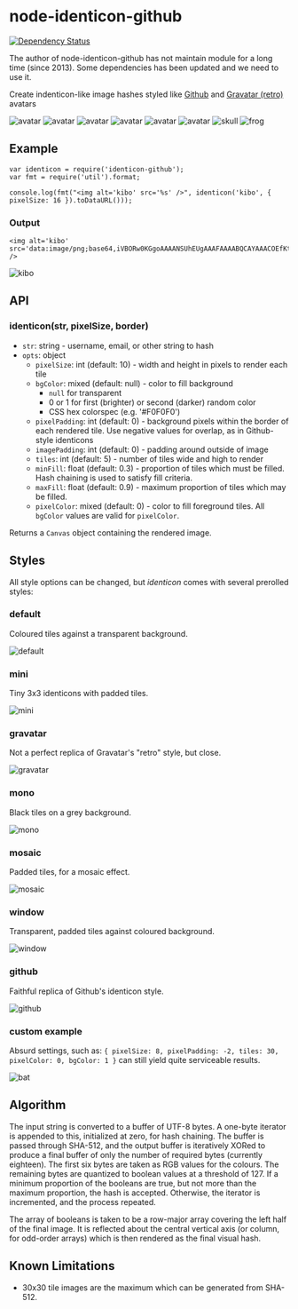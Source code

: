 node-identicon-github
=====================

[![Dependency Status](http://img.shields.io/david/hashdog/node-identicon-github.svg?style=flat-square)](https://david-dm.org/hashdog/node-identicon-github)

The author of node-identicon-github has not maintain module for a long time (since 2013).
Some dependencies has been updated and we need to use it.

Create indenticon-like image hashes styled like [Github][ghid] and [Gravatar (retro)][gravatar] avatars

![avatar](https://raw.github.com/hashdog/node-identicon-github/master/examples/images/01.png)
![avatar](https://raw.github.com/hashdog/node-identicon-github/master/examples/images/02.png)
![avatar](https://raw.github.com/hashdog/node-identicon-github/master/examples/images/03.png)
![avatar](https://raw.github.com/hashdog/node-identicon-github/master/examples/images/04.png)
![avatar](https://raw.github.com/hashdog/node-identicon-github/master/examples/images/05.png)
![avatar](https://raw.github.com/hashdog/node-identicon-github/master/examples/images/06.png)
![skull](https://raw.github.com/hashdog/node-identicon-github/master/examples/images/07.png)
![frog](https://raw.github.com/hashdog/node-identicon-github/master/examples/images/08.png)

## Example

	var identicon = require('identicon-github');
	var fmt = require('util').format;

	console.log(fmt("<img alt='kibo' src='%s' />", identicon('kibo', { pixelSize: 16 }).toDataURL()));

### Output
	<img alt='kibo' src='data:image/png;base64,iVBORw0KGgoAAAANSUhEUgAAAFAAAABQCAYAAACOEfKtAAAABmJLR0QA/wD/AP+gvaeTAAAA7UlEQVR4nO3asQ3CQBAAwX9kiVqogP5DV0AtRFDEBCfDTm6/vbrodfv5un/WoPPx3vL89PffJg//BQVEBUQFRAVEBUQFRAVEBUQFRAVEBUQFRAVEBUR7+j7t6ppAVEBUQFRAVEBUQFRAVEBUQFRAVEBUQFRAVEBUQES7eWv5ft70fqCe3wSiAqICogKiAqICogKiAqICogKiAqICogKiAqICouPf9wP1/5tAVEBUQFRAVEBUQFRAVEBUQFRAVEBUQFRAVEBUQHToC66+39d94LACogKiAqICogKiAqICogKiAqICogKiAqICogKiL2SGHPJ+jTmVAAAAAElFTkSuQmCC' />
![kibo](https://raw.github.com/hashdog/node-identicon-github/master/examples/images/kibo.png)

## API

### identicon(str, pixelSize, border)

* `str`: string - username, email, or other string to hash
* `opts`: object
	* `pixelSize`: int (default: 10) - width and height in pixels to render
	  each tile
	* `bgColor`: mixed (default: null) - color to fill background
	  * `null` for transparent
	  * 0 or 1 for first (brighter) or second (darker) random color
	  * CSS hex colorspec (e.g. '#F0F0F0')
	* `pixelPadding`: int (default: 0) - background pixels within the border of
	  each rendered tile. Use negative values for overlap, as in Github-
	  style identicons
	* `imagePadding`: int (default: 0) - padding around outside of image
	* `tiles`: int (default: 5) - number of tiles wide and high to render
	* `minFill`: float (default: 0.3) - proportion of tiles which must be
	  filled. Hash chaining is used to satisfy fill criteria.
	* `maxFill`: float (default: 0.9) - maximum proportion of tiles which may
	  be filled.
	* `pixelColor`: mixed (default: 0) - color to fill foreground tiles. All
	  `bgColor` values are valid for `pixelColor`.

Returns a `Canvas` object containing the rendered image.

## Styles

All style options can be changed, but _identicon_ comes with several prerolled
styles:

### default
Coloured tiles against a transparent background.

![default](https://raw.github.com/hashdog/node-identicon-github/master/examples/images/default.png)

### mini
Tiny 3x3 identicons with padded tiles.

![mini](https://raw.github.com/hashdog/node-identicon-github/master/examples/images/mini.png)

### gravatar
Not a perfect replica of Gravatar's "retro" style, but close.

![gravatar](https://raw.github.com/hashdog/node-identicon-github/master/examples/images/gravatar.png)

### mono
Black tiles on a grey background.

![mono](https://raw.github.com/hashdog/node-identicon-github/master/examples/images/mono.png)

### mosaic
Padded tiles, for a mosaic effect.

![mosaic](https://raw.github.com/hashdog/node-identicon-github/master/examples/images/mosaic.png)

### window
Transparent, padded tiles against coloured background.

![window](https://raw.github.com/hashdog/node-identicon-github/master/examples/images/window.png)

### github
Faithful replica of Github's identicon style.

![github](https://raw.github.com/hashdog/node-identicon-github/master/examples/images/github.png)

### custom example
Absurd settings, such as:
`{ pixelSize: 8, pixelPadding: -2, tiles: 30, pixelColor: 0, bgColor: 1 }`
can still yield quite serviceable results.

![bat](https://raw.github.com/hashdog/node-identicon-github/master/examples/images/bat.png)


## Algorithm

The input string is converted to a buffer of UTF-8 bytes. A one-byte iterator
is appended to this, initialized at zero, for hash chaining. The buffer is
passed through SHA-512, and the output buffer is iteratively XORed to produce a
final buffer of only the number of required bytes (currently eighteen). The
first six bytes are taken as RGB values for the colours. The remaining bytes
are quantized to boolean values at a threshold of 127. If a minimum proportion
of the booleans are true, but not more than the maximum proportion, the hash is
accepted. Otherwise, the iterator is incremented, and the process repeated.

The array of booleans is taken to be a row-major array covering the left half
of the final image. It is reflected about the central vertical axis (or column,
for odd-order arrays) which is then rendered as the final visual hash.

## Known Limitations
* 30x30 tile images are the maximum which can be generated from SHA-512.

[ghid]: https://github.com/blog/1586-identicons
[gravatar]: https://en.gravatar.com/site/implement/images/
